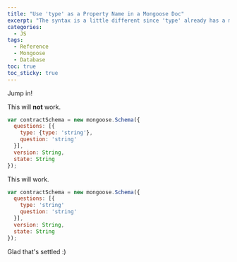 ```yaml
---
title: "Use 'type' as a Property Name in a Mongoose Doc" 
excerpt: "The syntax is a little different since 'type' already has a meaning in a Mongoose schema."
categories:
  - JS
tags:
  - Reference
  - Mongoose
  - Database
toc: true
toc_sticky: true
---
```

Jump in!

This will **not** work.

```javascript
var contractSchema = new mongoose.Schema({
  questions: [{
    type: {type: 'string'},
    question: 'string'
  }],
  version: String,
  state: String
});
```

This will work.

```javascript
var contractSchema = new mongoose.Schema({
  questions: [{
    type: 'string'
    question: 'string'
  }],
  version: String,
  state: String
});
```

Glad that's settled :)